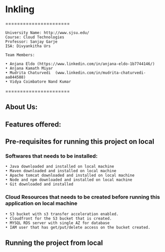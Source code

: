 # Inkling

======================

    University Name: http://www.sjsu.edu/
    Course: Cloud Technologies
    Professor: Sanjay Garje
    ISA: Divyankitha Urs
    
    Team Members:
    
    • Anjana Eldo (https://www.linkedin.com/in/anjana-eldo-1b7744146/)
    • Anjana Kamath Miyar
    • Mudrita Chaturvedi  (www.linkedin.com/in/mudrita-chaturvedi-aa844588)
    • Vidya Coimbatore Nand Kumar
    
======================

## About Us:

## Features offered:

## Pre-requisites for running this project on local

###  Softwares that needs to be installed:
    • Java downloaded and installed on local machine
    • Maven downloaded and installed on local machine
    • Apache tomcat downloaded and installed on local machine
    • Node and npm downloaded and installed on local machine
    • Git downloaded and installed

### Cloud Resources that needs to be created before running this application on local machine
    • S3 bucket with s3 transfer acceleration enabled.
    • Cloudfront for the S3 bucket that is created.
    • MYSQL RDS server with single AZ for database
    • IAM user that has get/put/delete access on the bucket created.

## Running the project from local
